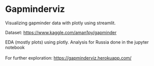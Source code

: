 # Gapminderviz
Visualizing gapminder data with plotly using streamlit.

Dataset: https://www.kaggle.com/aman1py/gapminder

EDA (mostly plots) using plotly. Analysis for Russia done in the jupyter notebook <br></br>
For further exploration: https://gapminderviz.herokuapp.com/
